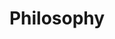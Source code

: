 ---
title: Philosophy
menu:
  sidebar:
    name: Philosophy
    identifier: philosophy
    weight: 10
---